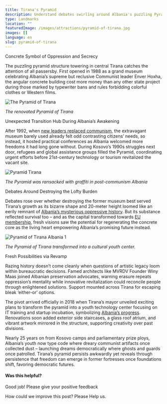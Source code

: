```yaml
---
title: Tirana's Pyramid
description: Understand debates swirling around Albania's puzzling Pyramid as assertions of the nation’s identity through eras when the costly former museum endured abandonment, calls for demolition, before reaching its hopeful revival hosting youth IT training merging progress and symbolic presence.
type: Landmarks
location: ""
featuredImage: /images/attractions/pyramid-of-tirana.jpg
images: []
language: en
slug: pyramid-of-tirana
---
```


Concrete Symbol of Oppression and Secrecy

The puzzling pyramid structure towering in central Tirana catches the attention of all passersby. First opened in 1988 as a grand museum celebrating Albania’s supreme but reclusive Communist leader Enver Hoxha, the angular concrete building cost more money than any other state project during those marked by typewriter bans and rules forbidding colorful clothes or Western films.

![The Pyramid of Tirana](/images/destinations/The-Pyramid-of-Tirana.jpeg "The Pyramid of Tirana")

*The renovated Pyramid of Tirana*

Unexpected Transition Hub During Albania’s Awakening

After 1992, when [new leaders replaced communism](https://albaniavisit.com/the-fall-of-communism/), the extravagant museum barely used already felt odd contrasting citizens’ needs, so instead, it hosted practical conferences as Albania welcomed more freedoms it had long gone without. During Kosovo’s 1990s struggles next door, refugees and global assistance groups filled the Pyramid, coordinating urgent efforts before 21st-century technology or tourism revitalized the vacant site.

![Pyramid Tirana](/images/attractions/Pyramid-Tirana.jpeg "Pyramid Tirana")

*The Pyramid was ransacked with graffiti in post-communism Albania*

Debates Around Destroying the Lofty Burden

Debates rose over whether destroying the former museum best served Tirana’s growth as its bizarre shape and 20-meter height loomed like an eerily remnant of [Albania’s mysterious oppressive history](https://albaniavisit.com/communist-era/). But its substance reflected survival too – and as the capital transformed towards [EU membership](https://albaniavisit.com/news/albanias-eu-accession/), fresh visions saw the potential for regenerating the concrete core as the living heart empowering Albania’s promising future instead.

![Pyramid of Tirana Albania 1](/images/attractions/Pyramid-of-Tirana-Albania-1.jpeg "Pyramid of Tirana Albania 1")

*The Pyramid of Tirana transformed into a cultural youth center.*

Fresh Possibilities via Revamp

Razing history doesn’t come cleanly when questions of artistic legacy loom within bureaucratic decisions. Famed architects like MVRDV Founder Winy Maas joined Albanian preservation advocates, warning erasure repeats oppression’s mentality while innovative revitalization could reconcile people through enlightened solutions. Support mounted across Tirana for escaping bleak ‘either-or’ options.

The pivot arrived officially in 2018 when Tirana’s mayor unveiled exciting plans to transform the pyramid into a youth technology center focusing on IT training and startup incubation, symbolizing [Albania’s progress](https://albaniavisit.com/modern-day-albania/). Renovations soon added exterior side staircases, a glass roof atrium, and vibrant artwork mirrored in the structure, supporting creativity over past divisions.

Nearly 25 years on from Kosovo camps and parliamentary prize ploys, Albania’s youth now type code where dreary communist artifacts once collected dust – launching dreams democratically where ghosts and guards once patrolled. Tirana’s pyramid persists awkwardly yet reveals through persistence that freedom can emerge in former fortresses once foundations shift, favoring democratic futures.

#### Was this helpful?

 

Good job! Please give your positive feedback

How could we improve this post? Please Help us.